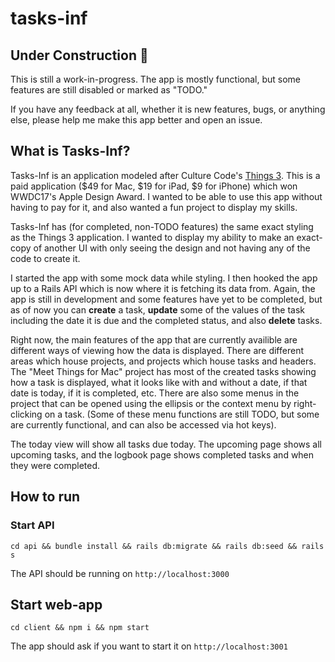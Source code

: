 # tasks-inf

## Under Construction 🚧

This is still a work-in-progress. The app is mostly functional, but some features are still disabled or marked as "TODO."

If you have any feedback at all, whether it is new features, bugs, or anything else, please help me make this app better and open an issue.

## What is Tasks-Inf?

Tasks-Inf is an application modeled after Culture Code's [Things 3](https://culturedcode.com/things/). This is a paid application ($49 for Mac, $19 for iPad, $9 for iPhone) which won WWDC17's Apple Design Award. I wanted to be able to use this app without having to pay for it, and also wanted a fun project to display my skills.

Tasks-Inf has (for completed, non-TODO features) the same exact styling as the Things 3 application. I wanted to display my ability to make an exact-copy of another UI with only seeing the design and not having any of the code to create it.

I started the app with some mock data while styling. I then hooked the app up to a Rails API which is now where it is fetching its data from. Again, the app is still in development and some features have yet to be completed, but as of now you can **create** a task, **update** some of the values of the task including the date it is due and the completed status, and also **delete** tasks.

Right now, the main features of the app that are currently availible are different ways of viewing how the data is displayed. There are different areas which house projects, and projects which house tasks and headers. The "Meet Things for Mac" project has most of the created tasks showing how a task is displayed, what it looks like with and without a date, if that date is today, if it is completed, etc. There are also some menus in the project that can be opened using the ellipsis or the context menu by right-clicking on a task. (Some of these menu functions are still TODO, but some are currently functional, and can also be accessed via hot keys).

The today view will show all tasks due today. The upcoming page shows all upcoming tasks, and the logbook page shows completed tasks and when they were completed.

## How to run

### Start API

`cd api && bundle install && rails db:migrate && rails db:seed && rails s`

The API should be running on `http://localhost:3000`

## Start web-app

`cd client && npm i && npm start`

The app should ask if you want to start it on `http://localhost:3001`
